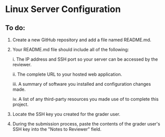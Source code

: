 # Linux Server Configuration

## To do:

1. Create a new GitHub repository and add a file named README.md.
2. Your README.md file should include all of the following:

    i. The IP address and SSH port so your server can be accessed by the reviewer.

    ii. The complete URL to your hosted web application.

    iii. A summary of software you installed and configuration changes made.

    iv. A list of any third-party resources you made use of to complete this project.

3. Locate the SSH key you created for the grader user.
4. During the submission process, paste the contents of the grader user's SSH key into the "Notes to Reviewer" field.